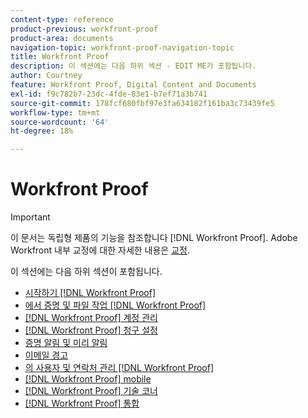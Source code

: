 ```yaml
---
content-type: reference
product-previous: workfront-proof
product-area: documents
navigation-topic: workfront-proof-navigation-topic
title: Workfront Proof
description: 이 섹션에는 다음 하위 섹션 - EDIT ME가 포함됩니다.
author: Courtney
feature: Workfront Proof, Digital Content and Documents
exl-id: f9c782b7-23dc-4fde-83e1-b7ef71a3b741
source-git-commit: 178fcf680fbf97e3fa634182f161ba3c73439fe5
workflow-type: tm+mt
source-wordcount: '64'
ht-degree: 18%

---
```


# Workfront Proof

>[!IMPORTANT]
>
>이 문서는 독립형 제품의 기능을 참조합니다 [!DNL Workfront Proof]. Adobe Workfront 내부 교정에 대한 자세한 내용은 [교정](../review-and-approve-work/proofing/proofing.md).

이 섹션에는 다음 하위 섹션이 포함됩니다.

* [시작하기 [!DNL Workfront Proof]](../workfront-proof/wp-getstarted/getting-started-with-workfront-proof.md)
* [에서 증명 및 파일 작업 [!DNL Workfront Proof]](../workfront-proof/wp-work-proofsfiles/wp-work-proofs-files.md)
* [[!DNL Workfront Proof] 계정 관리](../workfront-proof/wp-acct-admin/wp-account-admin.md)
* [[!DNL Workfront Proof] 청구 설정](../workfront-proof/wp-billingsettings/wp-billing-settings.md)
* [증명 알림 및 미리 알림](../workfront-proof/wp-emailsntfctns/wp-emails-and-notifications.md)
* [이메일 경고](../workfront-proof/wp-emailsntfctns/email-alerts/email-alerts.md)
* [의 사용자 및 연락처 관리 [!DNL Workfront Proof]](../workfront-proof/wp-mnguserscontacts/manage-user-contacts.md)
* [[!DNL Workfront Proof] mobile](../workfront-proof/wp-mobile/wp-mobile.md)
* [[!DNL Workfront Proof] 기술 코너](../workfront-proof/wp-tech-corner/tech-corner.md)
* [[!DNL Workfront Proof] 통합](../workfront-proof/wp-integrations/wp-integrations.md)
